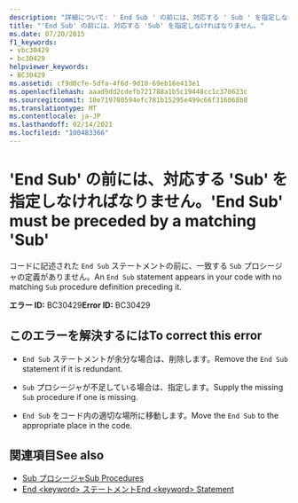 ```yaml
---
description: "詳細について: ' End Sub ' の前には、対応する ' Sub ' を指定しなければなりません"
title: "'End Sub' の前には、対応する 'Sub' を指定しなければなりません。"
ms.date: 07/20/2015
f1_keywords:
- vbc30429
- bc30429
helpviewer_keywords:
- BC30429
ms.assetid: cf9d0cfe-5dfa-4f6d-9d10-69eb16e413e1
ms.openlocfilehash: aaad9dd2cdefb721788a1b5c19448cc1c370623c
ms.sourcegitcommit: 10e719780594efc781b15295e499c66f316068b8
ms.translationtype: MT
ms.contentlocale: ja-JP
ms.lasthandoff: 02/14/2021
ms.locfileid: "100483366"
---
```

# <a name="end-sub-must-be-preceded-by-a-matching-sub"></a><span data-ttu-id="f5dab-103">'End Sub' の前には、対応する 'Sub' を指定しなければなりません。</span><span class="sxs-lookup"><span data-stu-id="f5dab-103">'End Sub' must be preceded by a matching 'Sub'</span></span>

<span data-ttu-id="f5dab-104">コードに記述された `End Sub` ステートメントの前に、一致する `Sub` プロシージャの定義がありません。</span><span class="sxs-lookup"><span data-stu-id="f5dab-104">An `End Sub` statement appears in your code with no matching `Sub` procedure definition preceding it.</span></span>  
  
 <span data-ttu-id="f5dab-105">**エラー ID:** BC30429</span><span class="sxs-lookup"><span data-stu-id="f5dab-105">**Error ID:** BC30429</span></span>  
  
## <a name="to-correct-this-error"></a><span data-ttu-id="f5dab-106">このエラーを解決するには</span><span class="sxs-lookup"><span data-stu-id="f5dab-106">To correct this error</span></span>  
  
- <span data-ttu-id="f5dab-107">`End Sub` ステートメントが余分な場合は、削除します。</span><span class="sxs-lookup"><span data-stu-id="f5dab-107">Remove the `End Sub` statement if it is redundant.</span></span>  
  
- <span data-ttu-id="f5dab-108">`Sub` プロシージャが不足している場合は、指定します。</span><span class="sxs-lookup"><span data-stu-id="f5dab-108">Supply the missing `Sub` procedure if one is missing.</span></span>  
  
- <span data-ttu-id="f5dab-109">`End Sub` をコード内の適切な場所に移動します。</span><span class="sxs-lookup"><span data-stu-id="f5dab-109">Move the `End Sub` to the appropriate place in the code.</span></span>  
  
## <a name="see-also"></a><span data-ttu-id="f5dab-110">関連項目</span><span class="sxs-lookup"><span data-stu-id="f5dab-110">See also</span></span>

- [<span data-ttu-id="f5dab-111">Sub プロシージャ</span><span class="sxs-lookup"><span data-stu-id="f5dab-111">Sub Procedures</span></span>](../programming-guide/language-features/procedures/sub-procedures.md)
- [<span data-ttu-id="f5dab-112">End \<keyword> ステートメント</span><span class="sxs-lookup"><span data-stu-id="f5dab-112">End \<keyword> Statement</span></span>](../language-reference/statements/end-keyword-statement.md)
